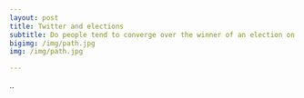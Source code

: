 ```yaml
---
layout: post
title: Twitter and elections
subtitle: Do people tend to converge over the winner of an election on Twitter?
bigimg: /img/path.jpg
img: /img/path.jpg

---
```

..
